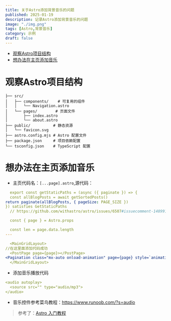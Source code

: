```yaml
---
title: 关于Astro添加背景音乐的问题
published: 2025-01-19
description: 记录Astro添加背景音乐的问题
image: "./img.png"
tags: [Astro,背景音乐]
category: 示例
draft: false
---
```


<!-- TOC -->
* [观察Astro项目结构](#观察astro项目结构)
* [想办法在主页添加音乐](#想办法在主页添加音乐)
<!-- TOC -->

# 观察Astro项目结构
```
├── src/
│   ├── components/    # 可复用的组件
│   │   └── Navigation.astro
│   └── pages/        # 页面文件
│       ├── index.astro
│       └── about.astro
├── public/          # 静态资源
│   └── favicon.svg
├── astro.config.mjs # Astro 配置文件
├── package.json     # 项目依赖配置
└── tsconfig.json    # TypeScript 配置

```

# 想办法在主页添加音乐
- 主页代码名：`[...page].astro`,源代码：
```yaml
  export const getStaticPaths = (async ({ paginate }) => {
  const allBlogPosts = await getSortedPosts()
return paginate(allBlogPosts, { pageSize: PAGE_SIZE })
}) satisfies GetStaticPaths
  // https://github.com/withastro/astro/issues/6507#issuecomment-1489916992

  const { page } = Astro.props

  const len = page.data.length
---

  <MainGridLayout>
//在这里面添加代码成功
  <PostPage page={page}></PostPage>
<Pagination class="mx-auto onload-animation" page={page} style=`animation-delay: calc(var(--content-delay) + ${(len)*50}ms)`></Pagination>
  </MainGridLayout>
```
- 添加音乐播放代码
```yaml
<audio autoplay>
  <source src="" type="audio/mp3">
</audio>
```
- 音乐控件参考菜鸟教程：https://www.runoob.com/?s=audio
> 参考了：[Astro 入门教程](https://juejin.cn/post/7445956009564700726)


